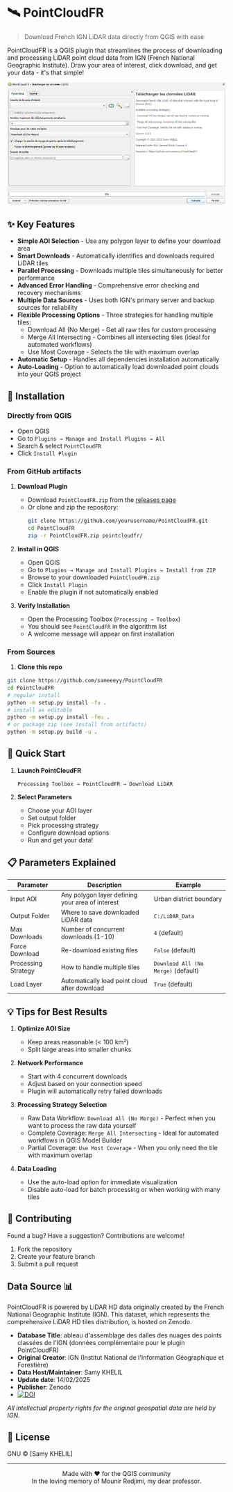 # 🛰️ PointCloudFR

> Download French IGN LiDAR data directly from QGIS with ease

PointCloudFR is a QGIS plugin that streamlines the process of downloading and processing LiDAR point cloud data from IGN (French National Geographic Institute). Draw your area of interest, click download, and get your data - it's that simple!

![Plugin Interface](/interface.png)      

## ✨ Key Features

- **Simple AOI Selection** - Use any polygon layer to define your download area
- **Smart Downloads** - Automatically identifies and downloads required LiDAR tiles
- **Parallel Processing** - Downloads multiple tiles simultaneously for better performance
- **Advanced Error Handling** - Comprehensive error checking and recovery mechanisms
- **Multiple Data Sources** - Uses both IGN's primary server and backup sources for reliability
- **Flexible Processing Options** - Three strategies for handling multiple tiles:
  - Download All (No Merge) - Get all raw tiles for custom processing
  - Merge All Intersecting - Combines all intersecting tiles (ideal for automated workflows)
  - Use Most Coverage - Selects the tile with maximum overlap
- **Automatic Setup** - Handles all dependencies installation automatically
- **Auto-Loading** - Option to automatically load downloaded point clouds into your QGIS project

## 🚀 Installation

### Directly from QGIS
   - Open QGIS
   - Go to `Plugins → Manage and Install Plugins → All`
   - Search & select `PointCloudFR`
   - Click `Install Plugin`

### From GitHub artifacts

1. **Download Plugin**
   - Download `PointCloudFR.zip` from the [releases page](https://github.com/sameeeyy/PointCloudFR/releases)
   - Or clone and zip the repository:
     ```bash
     git clone https://github.com/yourusername/PointCloudFR.git
     cd PointCloudFR
     zip -r PointCloudFR.zip pointcloudfr/
     ```

2. **Install in QGIS**
   - Open QGIS
   - Go to `Plugins → Manage and Install Plugins → Install from ZIP`
   - Browse to your downloaded `PointCloudFR.zip`
   - Click `Install Plugin`
   - Enable the plugin if not automatically enabled

3. **Verify Installation**
   - Open the Processing Toolbox (`Processing → Toolbox`)
   - You should see `PointCloudFR` in the algorithm list
   - A welcome message will appear on first installation

### From Sources

1. **Clone this repo**
```sh
git clone https://github.com/sameeeyy/PointCloudFR
cd PointCloudFR
# regular install
python -m setup.py install -fu .
# install as editable
python -m setup.py install -feu .
# or package zip (see install from artifacts)
python -m setup.py build -u .
```

## 🚀 Quick Start

1. **Launch PointCloudFR**
   ```
   Processing Toolbox → PointCloudFR → Download LiDAR
   ```

2. **Select Parameters**
   - Choose your AOI layer
   - Set output folder
   - Pick processing strategy
   - Configure download options
   - Run and get your data!

## 📋 Parameters Explained

Parameter | Description | Example
----------|-------------|--------
Input AOI | Any polygon layer defining your area of interest | Urban district boundary
Output Folder | Where to save downloaded LiDAR data | `C:/LiDAR_Data`
Max Downloads | Number of concurrent downloads (1-10) | `4` (default)
Force Download | Re-download existing files | `False` (default)
Processing Strategy | How to handle multiple tiles | `Download All (No Merge)` (default)
Load Layer | Automatically load point cloud after download | `True` (default)

## 💡 Tips for Best Results

1. **Optimize AOI Size**
   - Keep areas reasonable (< 100 km²)
   - Split large areas into smaller chunks

2. **Network Performance**
   - Start with 4 concurrent downloads
   - Adjust based on your connection speed
   - Plugin will automatically retry failed downloads

3. **Processing Strategy Selection**
   - Raw Data Workflow: `Download All (No Merge)` - Perfect when you want to process the raw data yourself
   - Complete Coverage: `Merge All Intersecting` - Ideal for automated workflows in QGIS Model Builder
   - Partial Coverage: `Use Most Coverage` - When you only need the tile with maximum overlap

4. **Data Loading**
   - Use the auto-load option for immediate visualization
   - Disable auto-load for batch processing or when working with many tiles

## 🤝 Contributing

Found a bug? Have a suggestion? Contributions are welcome!

1. Fork the repository
2. Create your feature branch
3. Submit a pull request

## Data Source 📊

PointCloudFR is powered by LiDAR HD data originally created by the French National Geographic Institute (IGN). This dataset, which represents the comprehensive LiDAR HD tiles distribution, is hosted on Zenodo.

* **Database Title**: ableau d'assemblage des dalles des nuages des points classées de l'IGN (données complémentaire pour le plugin PointCloudFR)  
* **Original Creator**: IGN (Institut National de l'Information Géographique et Forestière)  
* **Data Host/Maintainer**: Samy KHELIL
* **Update date**: 14/02/2025
* **Publisher**: Zenodo  
* [![DOI](https://zenodo.org/badge/DOI/10.5281/zenodo.14867452.svg)](https://doi.org/10.5281/zenodo.14867452)

*All intellectual property rights for the original geospatial data are held by IGN.*

## 📝 License

GNU © [Samy KHELIL]

---
<p align="center">
Made with ❤️ for the QGIS community<br>
In the loving memory of Mounir Redjimi, my dear professor.
</p>
